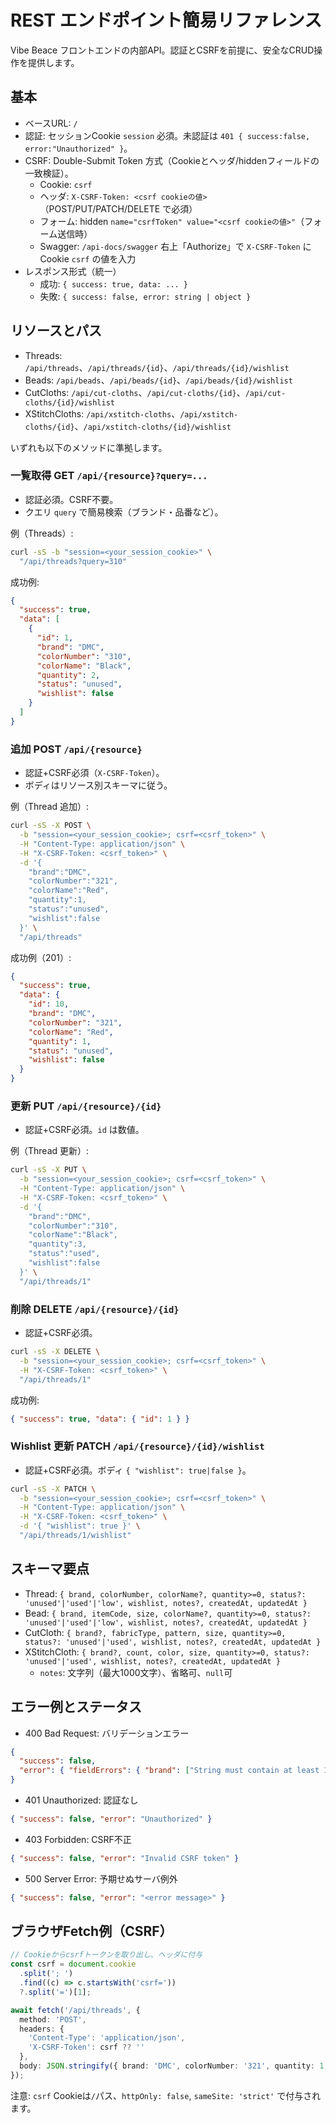 # REST エンドポイント簡易リファレンス

Vibe Beace フロントエンドの内部API。認証とCSRFを前提に、安全なCRUD操作を提供します。

## 基本

- ベースURL: `/`
- 認証: セッションCookie `session` 必須。未認証は `401 { success:false, error:"Unauthorized" }`。
- CSRF: Double-Submit Token 方式（Cookieとヘッダ/hiddenフィールドの一致検証）。
  - Cookie: `csrf`
  - ヘッダ: `X-CSRF-Token: <csrf cookieの値>`（POST/PUT/PATCH/DELETE で必須）
  - フォーム: hidden `name="csrfToken" value="<csrf cookieの値>"`（フォーム送信時）
  - Swagger: `/api-docs/swagger` 右上「Authorize」で `X-CSRF-Token` に Cookie `csrf` の値を入力
- レスポンス形式（統一）
  - 成功: `{ success: true, data: ... }`
  - 失敗: `{ success: false, error: string | object }`

## リソースとパス

- Threads: `/api/threads`、`/api/threads/{id}`、`/api/threads/{id}/wishlist`
- Beads: `/api/beads`、`/api/beads/{id}`、`/api/beads/{id}/wishlist`
- CutCloths: `/api/cut-cloths`、`/api/cut-cloths/{id}`、`/api/cut-cloths/{id}/wishlist`
- XStitchCloths: `/api/xstitch-cloths`、`/api/xstitch-cloths/{id}`、`/api/xstitch-cloths/{id}/wishlist`

いずれも以下のメソッドに準拠します。

### 一覧取得 GET `/api/{resource}?query=...`

- 認証必須。CSRF不要。
- クエリ `query` で簡易検索（ブランド・品番など）。

例（Threads）:

```bash
curl -sS -b "session=<your_session_cookie>" \
  "/api/threads?query=310"
```

成功例:

```json
{
  "success": true,
  "data": [
    {
      "id": 1,
      "brand": "DMC",
      "colorNumber": "310",
      "colorName": "Black",
      "quantity": 2,
      "status": "unused",
      "wishlist": false
    }
  ]
}
```

### 追加 POST `/api/{resource}`

- 認証+CSRF必須（`X-CSRF-Token`）。
- ボディはリソース別スキーマに従う。

例（Thread 追加）:

```bash
curl -sS -X POST \
  -b "session=<your_session_cookie>; csrf=<csrf_token>" \
  -H "Content-Type: application/json" \
  -H "X-CSRF-Token: <csrf_token>" \
  -d '{
    "brand":"DMC",
    "colorNumber":"321",
    "colorName":"Red",
    "quantity":1,
    "status":"unused",
    "wishlist":false
  }' \
  "/api/threads"
```

成功例（201）:

```json
{
  "success": true,
  "data": {
    "id": 10,
    "brand": "DMC",
    "colorNumber": "321",
    "colorName": "Red",
    "quantity": 1,
    "status": "unused",
    "wishlist": false
  }
}
```

### 更新 PUT `/api/{resource}/{id}`

- 認証+CSRF必須。`id` は数値。

例（Thread 更新）:

```bash
curl -sS -X PUT \
  -b "session=<your_session_cookie>; csrf=<csrf_token>" \
  -H "Content-Type: application/json" \
  -H "X-CSRF-Token: <csrf_token>" \
  -d '{
    "brand":"DMC",
    "colorNumber":"310",
    "colorName":"Black",
    "quantity":3,
    "status":"used",
    "wishlist":false
  }' \
  "/api/threads/1"
```

### 削除 DELETE `/api/{resource}/{id}`

- 認証+CSRF必須。

```bash
curl -sS -X DELETE \
  -b "session=<your_session_cookie>; csrf=<csrf_token>" \
  -H "X-CSRF-Token: <csrf_token>" \
  "/api/threads/1"
```

成功例:

```json
{ "success": true, "data": { "id": 1 } }
```

### Wishlist 更新 PATCH `/api/{resource}/{id}/wishlist`

- 認証+CSRF必須。ボディ `{ "wishlist": true|false }`。

```bash
curl -sS -X PATCH \
  -b "session=<your_session_cookie>; csrf=<csrf_token>" \
  -H "Content-Type: application/json" \
  -H "X-CSRF-Token: <csrf_token>" \
  -d '{ "wishlist": true }' \
  "/api/threads/1/wishlist"
```

## スキーマ要点

- Thread: `{ brand, colorNumber, colorName?, quantity>=0, status?: 'unused'|'used'|'low', wishlist, notes?, createdAt, updatedAt }`
- Bead: `{ brand, itemCode, size, colorName?, quantity>=0, status?: 'unused'|'used'|'low', wishlist, notes?, createdAt, updatedAt }`
- CutCloth: `{ brand?, fabricType, pattern, size, quantity>=0, status?: 'unused'|'used', wishlist, notes?, createdAt, updatedAt }`
- XStitchCloth: `{ brand?, count, color, size, quantity>=0, status?: 'unused'|'used', wishlist, notes?, createdAt, updatedAt }`
  - `notes`: 文字列（最大1000文字）、省略可、`null`可

## エラー例とステータス

- 400 Bad Request: バリデーションエラー

```json
{
  "success": false,
  "error": { "fieldErrors": { "brand": ["String must contain at least 1 character(s)"] } }
}
```

- 401 Unauthorized: 認証なし

```json
{ "success": false, "error": "Unauthorized" }
```

- 403 Forbidden: CSRF不正

```json
{ "success": false, "error": "Invalid CSRF token" }
```

- 500 Server Error: 予期せぬサーバ例外

```json
{ "success": false, "error": "<error message>" }
```

## ブラウザFetch例（CSRF）

```ts
// Cookieからcsrfトークンを取り出し、ヘッダに付与
const csrf = document.cookie
  .split('; ')
  .find((c) => c.startsWith('csrf='))
  ?.split('=')[1];

await fetch('/api/threads', {
  method: 'POST',
  headers: {
    'Content-Type': 'application/json',
    'X-CSRF-Token': csrf ?? ''
  },
  body: JSON.stringify({ brand: 'DMC', colorNumber: '321', quantity: 1, wishlist: false })
});
```

注意: `csrf` Cookieは`/`パス、`httpOnly: false`, `sameSite: 'strict'` で付与されます。
